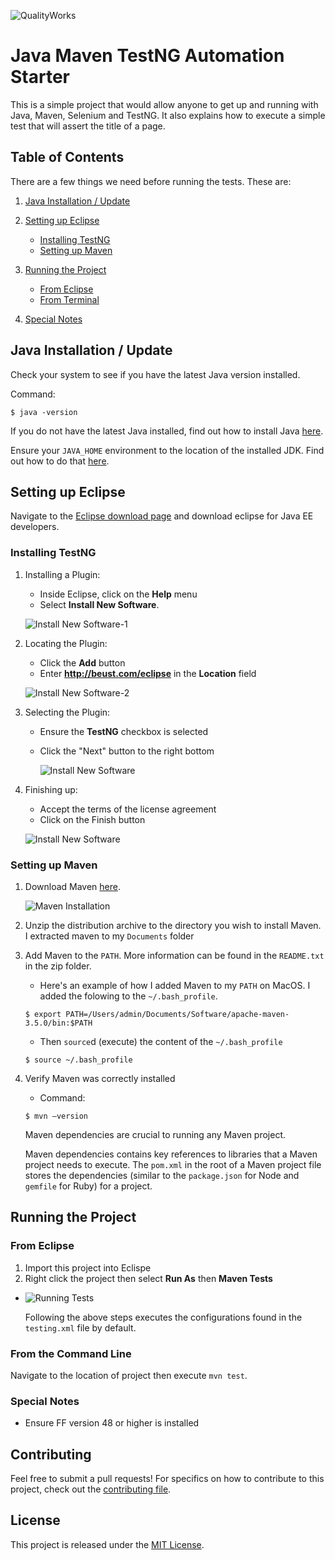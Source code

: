 
![QualityWorks](.README/logo.png)

# Java Maven TestNG Automation Starter

This is a simple project that would allow anyone to get up and running with Java, Maven, Selenium and TestNG. It also explains how to execute a simple test that will assert the title of a page.

## Table of Contents
There are a few things we need before running the tests. These are:

1. [Java Installation / Update](#installation)
1. [Setting up Eclipse](#eclipse-setup)
    
    *  [Installing TestNG](#eclipse-testng-installation)
    *  [Setting up Maven](#setting-up-maven)
1. [Running the Project](#running-the-project)
    
    * [From Eclipse](#from-eclipse)
    * [From Terminal](#from-command-line)
1. [Special Notes](#special-notes)


## <a id="eclipse-setup"></a>Java Installation / Update

Check your system to see if you have the latest Java version installed.
 
 Command:
 ```shell
$ java -version
```

If you do not have the latest Java installed, find out how to install Java [here](https://www.java.com/en/download/help/download_options.xml).

Ensure your `JAVA_HOME` environment to the location of the installed JDK. Find out how to do that [here](https://docs.oracle.com/cd/E19182-01/820-7851/inst_cli_jdk_javahome_t/).

##  <a id="installation"></a> Setting up Eclipse

Navigate to the [Eclipse download page](https://eclipse.org/downloads/) and download eclipse for Java EE developers.

### <a id="eclipse-testng-installation"></a> Installing TestNG

1. Installing a Plugin:
    * Inside Eclipse, click on the **Help** menu  
    * Select **Install New Software**.

    ![Install New Software-1](.README/install-new-software-eclipse-1.png)

1. Locating the Plugin:
    * Click the **Add** button
    * Enter **http://beust.com/eclipse** in the **Location** field

    ![Install New Software-2](.README/install-new-software-eclipse-2.png)

1. Selecting the Plugin:
    * Ensure the **TestNG** checkbox is selected
    * Click the "Next" button to the right bottom

      ![Install New Software](.README/install-new-software-eclipse-3.png)


1. Finishing up:
    * Accept the terms of the license agreement
    * Click on the Finish button

    ![Install New Software](.README/install-new-software-eclipse-4.png)

### <a id="setting-up-maven"></a>Setting up Maven

1. Download Maven [here](https://maven.apache.org/download.cgi).

    ![Maven Installation](.README/maven-installation-1.png)

1. Unzip the distribution archive to the directory you wish to install Maven. I extracted maven to my `Documents` folder
  
1. Add Maven to the `PATH`. More information can be found in the `README.txt` in the zip folder.

    * Here's an example of how I added Maven to my `PATH` on MacOS.
    I added the folowing to the `~/.bash_profile`.

    ```shell
    $ export PATH=/Users/admin/Documents/Software/apache-maven-3.5.0/bin:$PATH

    ```
    * Then `source`d (execute) the content of the `~/.bash_profile`
      
    ``` shell 
    $ source ~/.bash_profile
    ```

1. Verify Maven was correctly installed

    * Command:

    ```shell
    $ mvn –version
    ```

    Maven dependencies are crucial to running any Maven project.
    
    Maven dependencies contains key references to libraries that a Maven project needs to execute. The `pom.xml` in the root of a Maven project file stores the dependencies (similar to the `package.json` for Node and `gemfile` for Ruby) for a project.

## <a id="running-the-project"></a> Running the Project

### <a id="from-eclipse"></a> From Eclipse

  1. Import this project into Eclispe
  1. Right click the project then select **Run As** then **Maven Tests**
  
  * ![Running Tests](.README/running-tests-1.png)

    Following the above steps executes the configurations found in the `testing.xml` file by default.

### <a id="from-command-line"></a> From the Command Line

Navigate to the location of project then execute `mvn test`.

### <a id="special-notes"></a> Special Notes

* Ensure FF version 48 or higher is installed

## Contributing
Feel free to submit a pull requests! For specifics on how to contribute to this project, check out the  [contributing file](CONTRIBUTING.md).

## License
This project is released under the [MIT License](LICENSE).